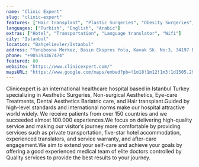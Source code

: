 ```yaml
---
name: "Clinic Expert"
slug: "clinic-expert"
features: ["Hair Transplant", "Plastic Surgeries", "Obesity Surgeries", "Dental Operations", "Eye Operations"]
languages: ["Turkish", "English", "Arabic"]
extras: ["Hotel", "Transportation", "Language translator", "Wifi"]
city: "Istanbul"
location: "Bahçelievler/Istanbul"
address: "Yenibosna Merkez, Basın Ekspres Yolu, Kavak Sk. No:3, 34197 Bahçelievler/İstanbul"
phone: "+905393367474"
featured: 80
website: "https://www.clinicexpert.com/"
mapsURL: "https://www.google.com/maps/embed?pb=!1m18!1m12!1m3!1d1505.290398180964!2d28.813908504794686!3d41.012547694920045!2m3!1f0!2f0!3f0!3m2!1i1024!2i768!4f13.1!3m3!1m2!1s0x14cab6fc2fd54dcd%3A0x14baddefbfbf1d11!2sClinicexpert!5e0!3m2!1sen!2str!4v1660851155393!5m2!1sen!2str"
---
```


Clinicexpert is an international healthcare hospital based in Istanbul Turkey specializing in Aesthetic Surgeries, Non-surgical Aesthetics, Eye-care Treatments, Dental Aesthetics Bariatric care, and Hair transplant.Guided by high-level standards and international norms make our hospital attractive world widely. We receive patients from over 150 countries and we succeeded almost 100.000 experiences.We focus on delivering high-quality service and making our visitor’s journey more comfortable by providing services such as private transportation, five-star hotel accommodation, experienced translators, and service warranty, and after-care engagement.We aim to extend your self-care and achieve your goals by offering a good experienced medical team of elite doctors controlled by Quality services to provide the best results to your journey.
